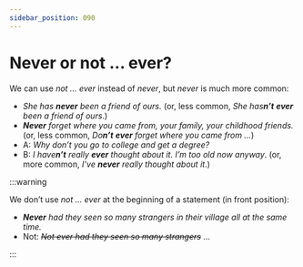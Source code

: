 ```yaml
---
sidebar_position: 090
---
```


# Never or not … ever?

We can use *not … ever* instead of *never*, but *never* is much more common:

- *She has **never** been a friend of ours.* (or, less common, *She has**n’t*** ***ever** been a friend of ours*.)
- ***Never*** *forget where you came from, your family, your childhood friends.* (or, less common, *Do**n’t*** ***ever** forget where you came from …*)
- A: *Why don’t you go to college and get a degree?*
- B: *I have**n’t** really **ever** thought about it. I’m too old now anyway*. (or, more common, *I’ve **never** really thought about it*.)

:::warning

We don’t use *not … ever* at the beginning of a statement (in front position):

- ***Never*** *had they seen so many strangers in their village all at the same time.*
- Not: *~~Not ever had they seen so many strangers~~* …

:::
